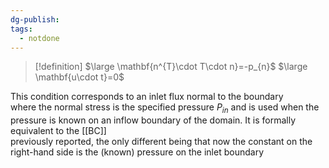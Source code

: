 ```yaml
---
dg-publish: 
tags:
  - notdone
---
```

>[!definition]
>$\large \mathbf{n^{T}\cdot T\cdot n}=-p_{n}$
>$\large \mathbf{u\cdot t}=0$

This condition corresponds to an inlet flux normal to the boundary   
where the normal stress is the specified pressure $P_{in}$ and is used when the pressure is known on an inflow boundary of the domain.
It is formally equivalent to the [[BC]]   
previously reported, the only different being that now the constant on the   
right-hand side is the (known) pressure on the inlet boundary   
